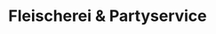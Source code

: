 ---
title: "Fleischerei & Partyservice"
url: /halle-saale/fleischerei-und-partyservice/
shop: Metzgerei
---